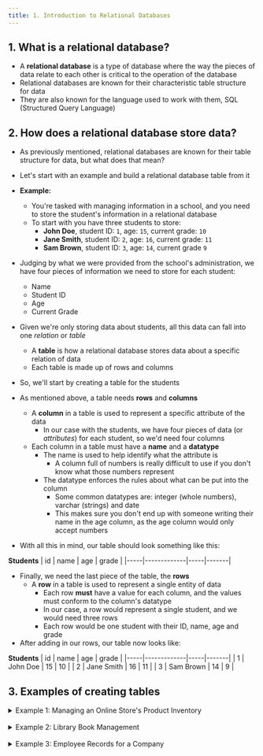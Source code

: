```yaml
---
title: 1. Introduction to Relational Databases
---
```


## 1. What is a relational database?
- A **relational database** is a type of database where the way the pieces of data relate to each other is critical to the operation of the database
- Relational databases are known for their characteristic table structure for data
- They are also known for the language used to work with them, SQL (Structured Query Language)

## 2. How does a relational database store data?
- As previously mentioned, relational databases are known for their table structure for data, but what does that mean?
- Let's start with an example and build a relational database table from it
- **Example:**
    - You're tasked with managing information in a school, and you need to store the student's information in a relational database
    - To start with you have three students to store:
        - **John Doe**, student ID: `1`, age: `15`, current grade: `10`
        - **Jane Smith**, student ID: `2`, age: `16`, current grade: `11`
        - **Sam Brown**, student ID: `3`, age: `14`, current grade `9`
- Judging by what we were provided from the school's administration, we have four pieces of information we need to store for each student:
    - Name
    - Student ID
    - Age
    - Current Grade

- Given we're only storing data about students, all this data can fall into one _relation_ or _table_
  - A **table** is how a relational database stores data about a specific relation of data
  - Each table is made up of rows and columns
- So, we'll start by creating a table for the students
- As mentioned above, a table needs **rows** and  **columns** 
  - A **column** in a table is used to represent a specific attribute of the data
    - In our case with the students, we have four pieces of data (or _attributes_) for each student, so we'd need four columns
  - Each column in a table must have a **name** and a **datatype**
    - The name is used to help identify what the attribute is
        - A column full of numbers is really difficult to use if you don't know what those numbers represent
    - The datatype enforces the rules about what can be put into the column
        - Some common datatypes are: integer (whole numbers), varchar (strings) and date
        - This makes sure you don't end up with someone writing their name in the age column, as the age column would only accept numbers
- With all this in mind, our table should look something like this:

**Students**
| id  | name        | age | grade |
|-----|-------------|-----|-------|

- Finally, we need the last piece of the table, the **rows**
    - A **row** in a table is used to represent a single entity of data
      - Each row **must** have a value for each column, and the values must conform to the column's datatype
      - In our case, a row would represent a single student, and we would need three rows
      - Each row would be one student with their ID, name, age and grade
- After adding in our rows, our table now looks like:

**Students**
| id  | name        | age | grade |
|-----|-------------|-----|-------|
| 1   | John Doe    | 15  | 10    |
| 2   | Jane Smith  | 16  | 11    |
| 3   | Sam Brown   | 14  | 9     |


## 3. Examples of creating tables
<details>
  <summary>Example 1: Managing an Online Store's Product Inventory</summary>

### Problem:
You need to keep track of products in an online store. Each product has a unique ID, a name, a price, and a stock quantity.

### Fields/Columns Required:
- **Product ID**: A unique identifier for each product.
- **Product Name**: The name of the product.
- **Price**: The price of the product.
- **Stock**: The number of items available in stock.

### Data Types:
- **Product ID**: Integer
- **Product Name**: String
- **Price**: Decimal
- **Stock**: Integer

### Completed Table:

| Product ID | Product Name  | Price | Stock |
|------------|---------------|-------|-------|
| 101        | Laptop        | 899.99| 15    |
| 102        | Headphones    | 29.99 | 120   |
| 103        | Monitor       | 199.99| 50    |
| 104        | Keyboard      | 49.99 | 80    |

</details>
<br />
<details>
  <summary>Example 2: Library Book Management</summary>

### Problem:
A library needs a database to manage its books. Each book has a unique identifier, a title, an author, and a year of publication.

### Fields/Columns Required:
- **Book ID**: A unique identifier for each book.
- **Title**: The title of the book.
- **Author**: The author of the book.
- **Year of Publication**: The year the book was published.

### Data Types:
- **Book ID**: Integer
- **Title**: String
- **Author**: String
- **Year of Publication**: Integer

### Completed Table:

| Book ID | Title                  | Author        | Year of Publication |
|---------|------------------------|---------------|---------------------|
| 201     | To Kill a Mockingbird   | Harper Lee    | 1960                |
| 202     | 1984                   | George Orwell | 1949                |
| 203     | Moby-Dick              | Herman Melville| 1851                |
| 204     | The Great Gatsby        | F. Scott Fitzgerald | 1925           |

</details>
<br />
<details>
  <summary>Example 3: Employee Records for a Company</summary>

### Problem:
A company needs to store information about its employees. Each employee has an ID, a name, a department, and a hire date.

### Fields/Columns Required:
- **Employee ID**: A unique identifier for each employee.
- **Name**: The employee’s full name.
- **Department**: The department the employee works in.
- **Hire Date**: The date the employee was hired.

### Data Types:
- **Employee ID**: Integer
- **Name**: String
- **Department**: String
- **Hire Date**: Date

### Completed Table:

| Employee ID | Name           | Department    | Hire Date  |
|-------------|----------------|---------------|------------|
| 301         | Alice Johnson  | HR            | 2015-03-10 |
| 302         | Bob Martinez   | IT            | 2018-06-22 |
| 303         | Clara Thompson | Marketing     | 2020-01-15 |
| 304         | Dave Smith     | Finance       | 2019-09-01 |

</details>
